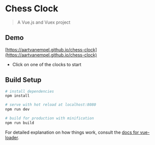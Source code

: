 # Chess Clock

> A Vue.js and Vuex project

## Demo
[https://aartvanempel.github.io/chess-clock](https://aartvanempel.github.io/chess-clock)

- Click on one of the clocks to start

## Build Setup

``` bash
# install dependencies
npm install

# serve with hot reload at localhost:8080
npm run dev

# build for production with minification
npm run build
```

For detailed explanation on how things work, consult the [docs for vue-loader](http://vuejs.github.io/vue-loader).
